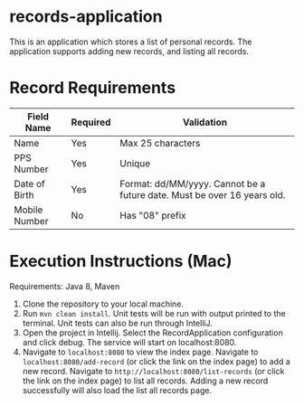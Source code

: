 # records-application
This is an application which stores a list of personal records. The application supports adding new records, and listing all records.

# Record Requirements

| Field Name | Required | Validation |
|-|-|-|
| Name | Yes | Max 25 characters |
| PPS Number | Yes | Unique | 
| Date of Birth | Yes | Format: dd/MM/yyyy. Cannot be a future date. Must be over 16 years old. |
| Mobile Number | No | Has "08" prefix |

# Execution Instructions (Mac)
Requirements: Java 8, Maven

1. Clone the repository to your local machine.
2. Run `mvn clean install`. Unit tests will be run with output printed to the terminal. Unit tests can also be run through IntelliJ.
3. Open the project in Intellij. Select the RecordApplication configuration and click debug. The service will start on localhost:8080.
4. Navigate to `localhost:8080` to view the index page. Navigate to `localhost:8080/add-record` (or click the link on the index page) to add a new record. Navigate to `http://localhost:8080/list-records` (or click the link on the index page) to list all records. Adding a new record successfully will also load the list all records page.
